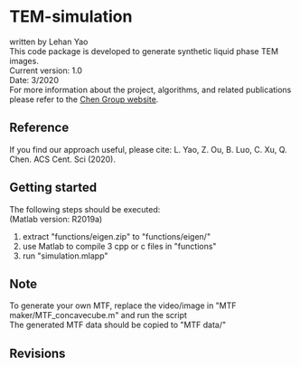 # TEM-simulation
written by Lehan Yao  
This code package is developed to generate synthetic liquid phase TEM images.  
Current version: 1.0  
Date: 3/2020  
For more information about the project, algorithms, and related publications please refer to the [Chen Group website](https://chenlab.matse.illinois.edu/).

Reference
---------------
If you find our approach useful, please cite: L. Yao, Z. Ou, B. Luo, C. Xu, Q. Chen. ACS Cent. Sci (2020).

Getting started
---------------
The following steps should be executed:  
(Matlab version: R2019a)  
1. extract "functions/eigen.zip" to "functions/eigen/"
2. use Matlab to compile 3 cpp or c files in "functions"
3. run "simulation.mlapp" 

Note
---------------
To generate your own MTF, replace the video/image in "MTF maker/MTF_concavecube.m" and run the script  
The generated MTF data should be copied to "MTF data/"  

Revisions
---------------

